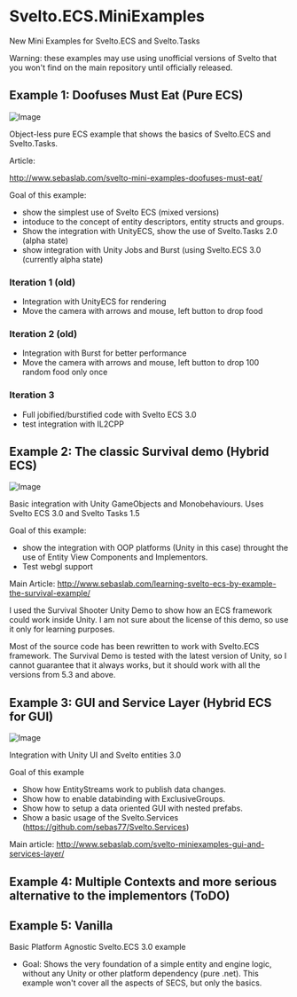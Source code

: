 # Svelto.ECS.MiniExamples

New Mini Examples for Svelto.ECS and Svelto.Tasks

Warning: these examples may use using unofficial versions of Svelto that you won't find on the main repository until officially released.

## Example 1: Doofuses Must Eat (Pure ECS)

![Image](https://github.com/sebas77/GithubWikiImages/blob/master/Example1-Doofuses.gif)

Object-less pure ECS example that shows the basics of Svelto.ECS and Svelto.Tasks.

Article:

http://www.sebaslab.com/svelto-mini-examples-doofuses-must-eat/

Goal of this example: 
* show the simplest use of Svelto ECS (mixed versions) 
* intoduce to the concept of entity descriptors, entity structs and groups. 
* Show the integration with UnityECS, show the use of Svelto.Tasks 2.0 (alpha state) 
* show integration with Unity Jobs and Burst (using Svelto.ECS 3.0 (currently alpha state)
 
 ### **Iteration 1 (old)**
   * Integration with UnityECS for rendering
   * Move the camera with arrows and mouse, left button to drop food
 ###  **Iteration 2 (old)**
   * Integration with Burst for better performance
   * Move the camera with arrows and mouse, left button to drop 100 random food only once
 ###  **Iteration 3**
   * Full jobified/burstified code with Svelto ECS 3.0
   * test integration with IL2CPP
  
## Example 2: The classic Survival demo (Hybrid ECS)

![Image](https://github.com/sebas77/GithubWikiImages/blob/master/gif_animation_002.gif)

Basic integration with Unity GameObjects and Monobehaviours. Uses Svelto ECS 3.0 and Svelto Tasks 1.5

Goal of this example: 

* show the integration with OOP platforms (Unity in this case) throught the use of Entity View Components and Implementors.
* Test webgl support

Main Article: http://www.sebaslab.com/learning-svelto-ecs-by-example-the-survival-example/

I used the Survival Shooter Unity Demo to show how an ECS framework could work inside Unity. I am not sure about the license of this demo, so use it only for learning purposes.

Most of the source code has been rewritten to work with Svelto.ECS framework. The Survival Demo is tested with the latest version of Unity, so I cannot guarantee that it always works, but it should work with all the versions from 5.3 and above.

## Example 3: GUI and Service Layer (Hybrid ECS for GUI)

![Image](https://i2.wp.com/www.sebaslab.com/wp-content/uploads/2019/07/image-2.png?w=701)

Integration with Unity UI and Svelto entities 3.0

Goal of this example

* Show how EntityStreams work to publish data changes. 
* Show how to enable databinding with ExclusiveGroups. 
* Show how to setup a data oriented GUI with nested prefabs. 
* Show a basic usage of the Svelto.Services (https://github.com/sebas77/Svelto.Services)

Main article: http://www.sebaslab.com/svelto-miniexamples-gui-and-services-layer/

## Example 4: Multiple Contexts and more serious alternative to the implementors (ToDO)

## Example 5: Vanilla

Basic Platform Agnostic Svelto.ECS 3.0 example

* Goal: Shows the very foundation of a simple entity and engine logic, without any Unity or other platform dependency (pure .net). This example won't cover all the aspects of SECS, but only the basics.
